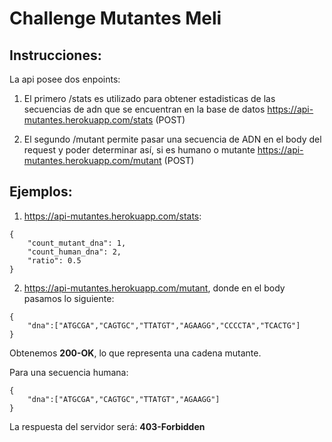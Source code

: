 # Challenge Mutantes Meli

## Instrucciones:
La api posee dos enpoints:

1) El primero /stats es utilizado para obtener estadisticas de las secuencias de adn que se encuentran en la base de datos
  https://api-mutantes.herokuapp.com/stats (POST)
  

2) El segundo /mutant permite pasar una secuencia de ADN en el body del request y poder determinar así, si es humano o mutante
  https://api-mutantes.herokuapp.com/mutant (POST)


## Ejemplos:
1) https://api-mutantes.herokuapp.com/stats:
```
{
    "count_mutant_dna": 1,
    "count_human_dna": 2,
    "ratio": 0.5
}
```
2) https://api-mutantes.herokuapp.com/mutant, donde en el body pasamos lo siguiente: <br />
```
{
	"dna":["ATGCGA","CAGTGC","TTATGT","AGAAGG","CCCCTA","TCACTG"]
}
```
Obtenemos **200-OK**, lo que representa una cadena mutante. <br />

Para una secuencia humana: <br/>
```
{
	"dna":["ATGCGA","CAGTGC","TTATGT","AGAAGG"]
}
```
La respuesta del servidor será: **403-Forbidden**
